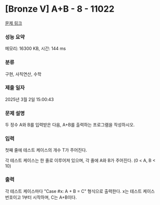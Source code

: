 # [Bronze V] A+B - 8 - 11022 

[문제 링크](https://www.acmicpc.net/problem/11022) 

### 성능 요약

메모리: 16300 KB, 시간: 144 ms

### 분류

구현, 사칙연산, 수학

### 제출 일자

2025년 3월 2일 15:00:43

### 문제 설명

<p>두 정수 A와 B를 입력받은 다음, A+B를 출력하는 프로그램을 작성하시오.</p>

### 입력 

 <p>첫째 줄에 테스트 케이스의 개수 T가 주어진다.</p>

<p>각 테스트 케이스는 한 줄로 이루어져 있으며, 각 줄에 A와 B가 주어진다. (0 < A, B < 10)</p>

### 출력 

 <p>각 테스트 케이스마다 "Case #x: A + B = C" 형식으로 출력한다. x는 테스트 케이스 번호이고 1부터 시작하며, C는 A+B이다.</p>

